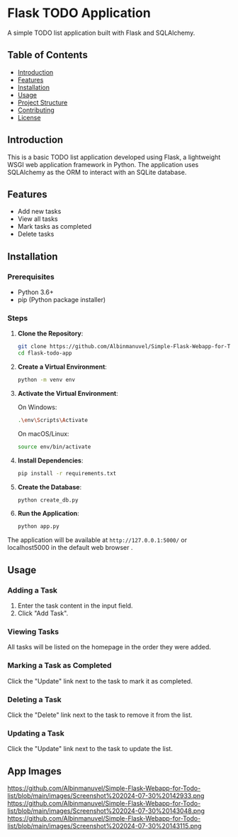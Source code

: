 # Flask TODO Application

A simple TODO list application built with Flask and SQLAlchemy.

## Table of Contents

- [Introduction](#introduction)
- [Features](#features)
- [Installation](#installation)
- [Usage](#usage)
- [Project Structure](#project-structure)
- [Contributing](#contributing)
- [License](#license)

## Introduction

This is a basic TODO list application developed using Flask, a lightweight WSGI web application framework in Python. The application uses SQLAlchemy as the ORM to interact with an SQLite database.

## Features

- Add new tasks
- View all tasks
- Mark tasks as completed
- Delete tasks

## Installation

### Prerequisites

- Python 3.6+
- pip (Python package installer)

### Steps

1. **Clone the Repository**:

    ```sh
    git clone https://github.com/Albinmanuvel/Simple-Flask-Webapp-for-Todo-list.git
    cd flask-todo-app
    ```

2. **Create a Virtual Environment**:

    ```sh
    python -m venv env
    ```

3. **Activate the Virtual Environment**:

    On Windows:

    ```sh
    .\env\Scripts\Activate
    ```

    On macOS/Linux:

    ```sh
    source env/bin/activate
    ```

4. **Install Dependencies**:

    ```sh
    pip install -r requirements.txt
    ```

5. **Create the Database**:

    ```sh
    python create_db.py
    ```

6. **Run the Application**:

    ```sh
    python app.py
    ```

The application will be available at `http://127.0.0.1:5000/` or localhost5000 in the default web browser .

## Usage

### Adding a Task

1. Enter the task content in the input field.
2. Click "Add Task".

### Viewing Tasks

All tasks will be listed on the homepage in the order they were added.

### Marking a Task as Completed

Click the "Update" link next to the task to mark it as completed.

### Deleting a Task

Click the "Delete" link next to the task to remove it from the list.

### Updating a Task

Click the "Update" link next to the task to update the list.

## App Images
https://github.com/Albinmanuvel/Simple-Flask-Webapp-for-Todo-list/blob/main/images/Screenshot%202024-07-30%20142933.png
https://github.com/Albinmanuvel/Simple-Flask-Webapp-for-Todo-list/blob/main/images/Screenshot%202024-07-30%20143048.png
https://github.com/Albinmanuvel/Simple-Flask-Webapp-for-Todo-list/blob/main/images/Screenshot%202024-07-30%20143115.png




